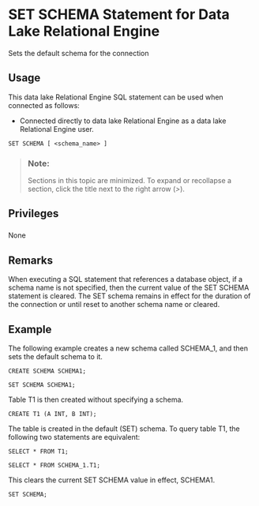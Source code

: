 <!-- loiob23679a94d9f45a4b169f484005f46da -->

# SET SCHEMA Statement for Data Lake Relational Engine

Sets the default schema for the connection



<a name="loiob23679a94d9f45a4b169f484005f46da__section_ovp_dvr_znb"/>

## Usage

This data lake Relational Engine SQL statement can be used when connected as follows:

-   Connected directly to data lake Relational Engine as a data lake Relational Engine user.



```
SET SCHEMA [ <schema_name> ]
```



> ### Note:  
> Sections in this topic are minimized. To expand or recollapse a section, click the title next to the right arrow \(*\>*\).



<a name="loiob23679a94d9f45a4b169f484005f46da__set_schema_privileges1"/>

## Privileges



### 

None



<a name="loiob23679a94d9f45a4b169f484005f46da__set_schema_remarks1"/>

## Remarks

When executing a SQL statement that references a database object, if a schema name is not specified, then the current value of the SET SCHEMA statement is cleared. The SET schema remains in effect for the duration of the connection or until reset to another schema name or cleared.



<a name="loiob23679a94d9f45a4b169f484005f46da__set_schema_example1"/>

## Example

The following example creates a new schema called SCHEMA\_1, and then sets the default schema to it.

```
CREATE SCHEMA SCHEMA1;
```

```
SET SCHEMA SCHEMA1;
```

Table T1 is then created without specifying a schema.

```
CREATE T1 (A INT, B INT);
```

The table is created in the default \(SET\) schema. To query table T1, the following two statements are equivalent:

```
SELECT * FROM T1;
```

```
SELECT * FROM SCHEMA_1.T1;
```

This clears the current SET SCHEMA value in effect, SCHEMA1.

```
SET SCHEMA;
```

